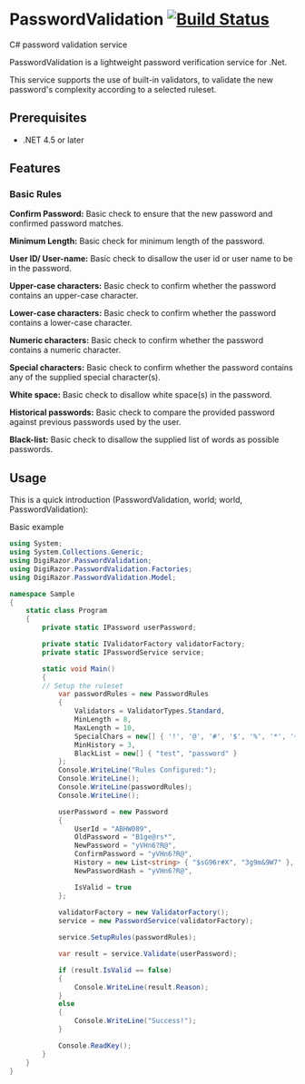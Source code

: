# PasswordValidation [![Build Status](https://ci.appveyor.com/api/projects/status/github/DigiRazor/passwordvalidation?svg=true)](https://ci.appveyor.com/project/DigiRazor/passwordvalidation)
C# password validation service

PasswordValidation is a lightweight password verification service for .Net.

This service supports the use of built-in validators, to validate the new password's complexity according to a selected ruleset.
## Prerequisites

* .NET 4.5 or later

## Features

### Basic Rules

**Confirm Password:** Basic check to ensure that the new password and confirmed password matches.

**Minimum Length:** Basic check for minimum length of the password.

**User ID/ User-name:** Basic check to disallow the user id or user name to be in the password.

**Upper-case characters:** Basic check to confirm whether the password contains an upper-case character.

**Lower-case characters:** Basic check to confirm whether the password contains a lower-case character.

**Numeric characters:** Basic check to confirm whether the password contains a numeric character.

**Special characters:** Basic check to confirm whether the password contains any of the supplied special character(s).

**White space:** Basic check to disallow white space(s) in the password.

**Historical passwords:** Basic check to compare the provided password against previous passwords used by the user.

**Black-list:** Basic check to disallow the supplied list of words as possible passwords.

## Usage

This is a quick introduction (PasswordValidation, world; world, PasswordValidation):

Basic example
```cs
using System;
using System.Collections.Generic;
using DigiRazor.PasswordValidation;
using DigiRazor.PasswordValidation.Factories;
using DigiRazor.PasswordValidation.Model;

namespace Sample
{
    static class Program
    {
        private static IPassword userPassword;

        private static IValidatorFactory validatorFactory;
        private static IPasswordService service;

        static void Main()
        {
	    // Setup the ruleset
            var passwordRules = new PasswordRules
            {
                Validators = ValidatorTypes.Standard,
                MinLength = 8,
                MaxLength = 10,
                SpecialChars = new[] { '!', '@', '#', '$', '%', '*', '+', '/' },
                MinHistory = 3,
                BlackList = new[] { "test", "password" }
            };
            Console.WriteLine("Rules Configured:");
            Console.WriteLine();
            Console.WriteLine(passwordRules);
            Console.WriteLine();

            userPassword = new Password
            {
                UserId = "ABHW089",
                OldPassword = "B1ge@rs*",
                NewPassword = "yVHn6?R@",
                ConfirmPassword = "yVHn6?R@",
                History = new List<string> { "$sG96r#X", "3g9m&9W7" },
                NewPasswordHash = "yVHn6?R@",

                IsValid = true
            };
			
            validatorFactory = new ValidatorFactory();
            service = new PasswordService(validatorFactory);

            service.SetupRules(passwordRules);

            var result = service.Validate(userPassword);

            if (result.IsValid == false)
            {
                Console.WriteLine(result.Reason);
            }
            else
            {
                Console.WriteLine("Success!");
            }

            Console.ReadKey();
        }
    }
}

```
